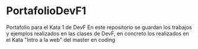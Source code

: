 # PortafolioDevF1
Portafolio para el Kata 1 de DevF
En este repositorio se guardan los trabajos y ejemplos realizados en las clases de DevF, en concreto los realizados en el Kata "Intro a la web" del master en coding
